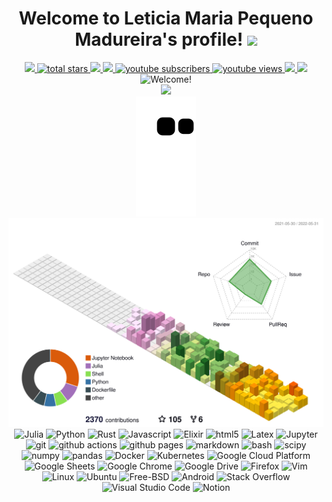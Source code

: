 <h1 align="center">
  Welcome to Leticia Maria Pequeno Madureira's profile!
  <img src="https://media.giphy.com/media/hvRJCLFzcasrR4ia7z/giphy.gif" width="50">
</h1>

<div align='center'>
  <a href="https://github.com/Leticia-maria">
    <img src="https://img.shields.io/github/followers/Leticia-maria?color=green&label=GitHub&logo=GitHub&style=for-the-badge"/>
  </a>
  <a href="https://github.com/Leticia-maria?tab=repositories&sort=stargazers">
    <img alt="total stars" title="Total stars on GitHub" src="https://custom-icon-badges.herokuapp.com/badge/dynamic/json?logo=star&color=55960c&labelColor=488207&label=Stars&style=for-the-badge&query=%24.stars&url=https://api.github-star-counter.workers.dev/user/Leticia-maria"/>
  </a>
  <a href="https://medium.com/@lmadurei">
    <img src="https://img.shields.io/badge/-Medium-black?style=for-the-badge&logo=Medium&logoColor=white&link=https://medium.com/@lmadurei"/>
  </a>
  <a href="https://www.linkedin.com/in/let%C3%ADcia-madureira-276b23180/">
    <img src="https://img.shields.io/badge/-Linkedin-blue?style=for-the-badge&logo=LinkedIn&logoColor=white&link=https://www.linkedin.com/in/let%C3%ADcia-madureira-276b23180/"/>
  </a>
  <a href="https://www.youtube.com/c/UCjGH-n0jtFDtaWAfC0LEE6w?sub_confirmation=1">
    <img alt="youtube subscribers" title="Subscribe to my YouTube channel" src="https://custom-icon-badges.herokuapp.com/youtube/channel/subscribers/UCjGH-n0jtFDtaWAfC0LEE6w?color=%23E05D44&label=SUBSCRIBE&logo=video&logoColor=white&style=for-the-badge&labelColor=CE4630"/>
  </a> 
  <a href="https://www.youtube.com/c/UCjGH-n0jtFDtaWAfC0LEE6w">
    <img alt="youtube views" title="YouTube views" src="https://custom-icon-badges.herokuapp.com/youtube/channel/views/UCjGH-n0jtFDtaWAfC0LEE6w?color=%23E1AD0E&logo=video&logoColor=white&style=for-the-badge&labelColor=C79600"/>
  </a> 
  <a href="mailto:leticiapequeno30@gmail.com?subject=Hello%20Leticia,%20From%20Github">
    <img src="https://img.shields.io/badge/gmail-%23D14836.svg?&style=for-the-badge&logo=gmail&logoColor=white"/>
  </a>
  <a href="https://calendly.com/leticiapequeno30/30min">
    <img src="https://img.shields.io/badge/-Calendly-green?style=for-the-badge&logo=google-calendar&logoColor=white&link="/>
  </a>
</div> 

<div align='center'>
  <img src="https://user-images.githubusercontent.com/60739184/152025813-eba86174-c714-43d5-a64a-f470ed68b612.gif" alt="Welcome!" width="1100"/>
</div> 

<div align='center'>
  <a href="https://github.com/DenverCoder1/readme-typing-svg">
    <img src="https://readme-typing-svg.herokuapp.com/?lines=Hello,%20world!%20I'm%20a%20Catlover;Julia%20Language%20developer;%20Computational%20Chemist;Always%20learning%20new%20things;I%20do%20science%20for%20helping%20people&font=Fira%20Code&center=true&width=440&height=45&color=f75c7e&vCenter=true&size=22">
  </a>
</div> 

<div align='center'>
  <img src="https://github.com/Leticia-maria/Leticia-maria/blob/output/github-contribution-grid-snake.svg"/>
</div>

<div align='center'>
  <img src="./profile-3d-contrib/profile-south-season-animate.svg"/>
</div>

<div align=center>
  <img alt="Julia" src="https://img.shields.io/badge/-Julia-BA55D3?style=for-the-badge&logo=julia&logoColor=white" />
  <img alt="Python" src="https://img.shields.io/badge/-Python-45b8d8?style=for-the-badge&logo=python&logoColor=white" />
  <img alt="Rust" src="https://img.shields.io/badge/-Rust-DD0031?style=for-the-badge&logo=rust&logoColor=white" />
  <img alt="Javascript" src="https://img.shields.io/badge/-Javascript-F7DF1E?style=for-the-badge&logo=JavaScript&logoColor=black" />
  <img alt="Elixir" src="https://img.shields.io/badge/-Elixir-A020F0?style=for-the-badge&logo=elixir&logoColor=black" />
  <img alt="html5" src="https://img.shields.io/badge/-HTML5-DC143C?style=for-the-badge&logo=html5&logoColor=white" />
  <img alt="Latex" src="https://img.shields.io/badge/-Latex-2F4F4F?style=for-the-badge&logo=latex&logoColor=white" />
  <img alt="Jupyter" src="https://img.shields.io/badge/-Jupyter-5849BE?style=for-the-badge&logo=jupyter&logoColor=white" />
  <img alt="git" src="https://img.shields.io/badge/-Git-F05032?style=for-the-badge&logo=git&logoColor=white" />
  <img alt="github actions" src="https://img.shields.io/badge/-Github_Actions-E10098?style=for-the-badge&logo=github-actions&logoColor=white" />
  <img alt="github pages" src="https://img.shields.io/badge/-Github_Pages-E10098?style=for-the-badge&logo=github&logoColor=white" />
  <img alt="markdown" src="https://img.shields.io/badge/-Markdown-000000?style=for-the-badge&logo=markdown&logoColor=white" />
  <img alt="bash" src="https://img.shields.io/badge/-Bash-000000?style=for-the-badge&logo=gnu-bash&logoColor=white" />
  <img alt="scipy" src="https://img.shields.io/badge/-SciPy-0A9EDC?style=for-the-badge&logo=scipy&logoColor=white" />
  <img alt="numpy" src="https://img.shields.io/badge/-NumPy-013243?style=for-the-badge&logo=numpy&logoColor=white" />
  <img alt="pandas" src="https://img.shields.io/badge/-Pandas-150458?style=for-the-badge&logo=pandas&logoColor=white" />
  <img alt="Docker" src="https://img.shields.io/badge/-Docker-46a2f1?style=for-the-badge&logo=docker&logoColor=white" />
  <img alt="Kubernetes" src="https://img.shields.io/badge/-Kubernetes-4B0082?style=for-the-badge&logo=kubernetes&logoColor=white" />
  <img alt="Google Cloud Platform" src="https://img.shields.io/badge/-Google_Cloud_Platform-1a73e8?style=for-the-badge&logo=google-cloud&logoColor=white" />
  <img alt="Google Sheets" src="https://img.shields.io/badge/-Google_Sheets-1a73e8?style=for-the-badge&logo=google-sheets&logoColor=white" />
  <img alt="Google Chrome" src="https://img.shields.io/badge/-Google_Chrome-1a73e8?style=for-the-badge&logo=google-chrome&logoColor=white" />
  <img alt="Google Drive" src="https://img.shields.io/badge/-Google_Drive-1a73e8?style=for-the-badge&logo=google-drive&logoColor=white" />
  <img alt="Firefox" src="https://img.shields.io/badge/-Firefox-F05032?style=for-the-badge&logo=firefox&logoColor=white" />
  <img alt="Vim" src="https://img.shields.io/badge/-Vim-228B22?style=for-the-badge&logo=vim&logoColor=white" />
  <img alt="Linux" src="https://img.shields.io/badge/-Linux-000000?style=for-the-badge&logo=linux&logoColor=white" />
  <img alt="Ubuntu" src="https://img.shields.io/badge/-Ubuntu-F05032?style=for-the-badge&logo=ubuntu&logoColor=white" />
  <img alt="Free-BSD" src="https://img.shields.io/badge/-FreeBSD-DD0031?style=for-the-badge&logo=freebsd&logoColor=white" />
  <img alt="Android" src="https://img.shields.io/badge/-Android-3DDC84?style=for-the-badge&logo=android&logoColor=white" />
  <img alt="Stack Overflow" src="https://img.shields.io/badge/-Stack%20Overflow-FE7A16?style=for-the-badge&logo=stack-overflow&logoColor=white" />
  <img alt="Visual Studio Code" src="https://img.shields.io/badge/-Visual%20Studio%20Code-0078d7?style=for-the-badge&logo=visual-studio-code&logoColor=white" />
  <img alt="Notion" src="https://img.shields.io/badge/-Notion-010101?style=for-the-badge&logo=notion&logoColor=white" />
</div>
